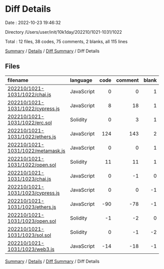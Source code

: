 # Diff Details

Date : 2022-10-23 19:46:32

Directory /Users/user/init/10k1day/202210/1021-1031/1022

Total : 12 files,  38 codes, 75 comments, 2 blanks, all 115 lines

[Summary](results.md) / [Details](details.md) / [Diff Summary](diff.md) / Diff Details

## Files
| filename | language | code | comment | blank | total |
| :--- | :--- | ---: | ---: | ---: | ---: |
| [202210/1021-1031/1022/chai.js](/202210/1021-1031/1022/chai.js) | JavaScript | 0 | 0 | 1 | 1 |
| [202210/1021-1031/1022/cypress.js](/202210/1021-1031/1022/cypress.js) | JavaScript | 8 | 18 | 1 | 27 |
| [202210/1021-1031/1022/erc.sol](/202210/1021-1031/1022/erc.sol) | Solidity | 0 | 3 | 1 | 4 |
| [202210/1021-1031/1022/ethers.js](/202210/1021-1031/1022/ethers.js) | JavaScript | 124 | 143 | 2 | 269 |
| [202210/1021-1031/1022/metamask.js](/202210/1021-1031/1022/metamask.js) | JavaScript | 0 | 0 | 1 | 1 |
| [202210/1021-1031/1022/open.sol](/202210/1021-1031/1022/open.sol) | Solidity | 11 | 11 | 1 | 23 |
| [202210/1021-1031/1023/chai.js](/202210/1021-1031/1023/chai.js) | JavaScript | 0 | -1 | 0 | -1 |
| [202210/1021-1031/1023/cypress.js](/202210/1021-1031/1023/cypress.js) | JavaScript | 0 | 0 | -1 | -1 |
| [202210/1021-1031/1023/ethers.js](/202210/1021-1031/1023/ethers.js) | JavaScript | -90 | -78 | -1 | -169 |
| [202210/1021-1031/1023/open.sol](/202210/1021-1031/1023/open.sol) | Solidity | -1 | -2 | 0 | -3 |
| [202210/1021-1031/1023/sol.sol](/202210/1021-1031/1023/sol.sol) | Solidity | 0 | -1 | -2 | -3 |
| [202210/1021-1031/1023/web3.js](/202210/1021-1031/1023/web3.js) | JavaScript | -14 | -18 | -1 | -33 |

[Summary](results.md) / [Details](details.md) / [Diff Summary](diff.md) / Diff Details